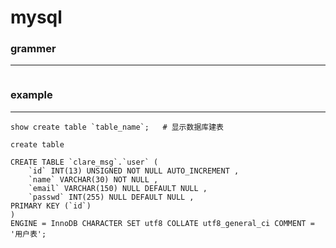 mysql
==========

### grammer
--------------
```
```

### example
--------------
```
show create table `table_name`;   # 显示数据库建表

create table

CREATE TABLE `clare_msg`.`user` (
    `id` INT(13) UNSIGNED NOT NULL AUTO_INCREMENT ,
    `name` VARCHAR(30) NOT NULL ,
    `email` VARCHAR(150) NULL DEFAULT NULL ,
    `passwd` INT(255) NULL DEFAULT NULL ,
PRIMARY KEY (`id`) 
)
ENGINE = InnoDB CHARACTER SET utf8 COLLATE utf8_general_ci COMMENT = '用户表';
```
